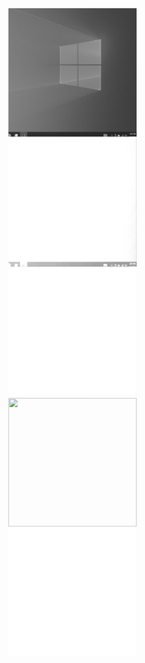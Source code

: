 <img src="./k_1.00.png" width=256 height=256>
<img src="./k_2.00.png" width=256 height=256>
<img src="./k_3.00.png" width=256 height=256>
<img src="./k_4.00.png" width=256 height=256>
<img src="./k_5.00.png" width=256 height=256>
